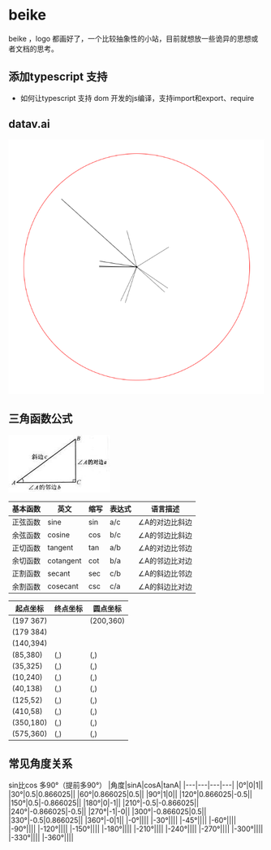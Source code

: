 # beike
beike ，logo 都画好了，一个比较抽象性的小站，目前就想放一些诡异的思想或者文档的思考。

## 添加typescript 支持
- 如何让typescript 支持 dom 开发的js编译，支持import和export、require
## datav.ai 

![/images/datav_demo.png](/images/datav_demo.png)

## 三角函数公式

![triangle.jpg](/images/triangle.jpg)

基本函数|英文|缩写|表达式|语言描述|
|------|--------|-----|-------|----|
正弦函数|sine|sin|a/c|∠A的对边比斜边|
余弦函数|cosine|cos|b/c|∠A的邻边比斜边|
正切函数|tangent|tan|a/b|∠A的对边比邻边|
余切函数|cotangent|cot|b/a|∠A的邻边比对边|
正割函数|secant|sec|c/b|∠A的斜边比邻边|
余割函数|cosecant|csc|c/a|∠A的斜边比对边|


|起点坐标|终点坐标|圆点坐标|
|---|---|---|
|(197 367)||(200,360)|
|(179 384)|||
|(140,394)|||
|(85,380)|(,)|(,)|
|(35,325)|(,)|(,)|
|(10,240)|(,)|(,)|
|(40,138)|(,)|(,)|
|(125,52)|(,)|(,)|
|(410,58)|(,)|(,)|
|(350,180)|(,)|(,)|
|(575,360)|(,)|(,)|

## 常见角度关系
sin比cos 多90°（提前多90°）
|角度|sinA|cosA|tanA|
|---|---|---|---|
|0°|0|1||
|30°|0.5|0.866025||
|60°|0.866025|0.5||
|90°|1|0||
|120°|0.866025|-0.5||
|150°|0.5|-0.866025||
|180°|0|-1||
|210°|-0.5|-0.866025||
|240°|-0.866025|-0.5||
|270°|-1|-0||
|300°|-0.866025|0.5||
|330°|-0.5|0.866025||
|360°|-0|1||
|-0°||||
|-30°||||
|-45°||||
|-60°||||
|-90°||||
|-120°||||
|-150°||||
|-180°||||
|-210°||||
|-240°||||
|-270°||||
|-300°||||
|-330°||||
|-360°||||